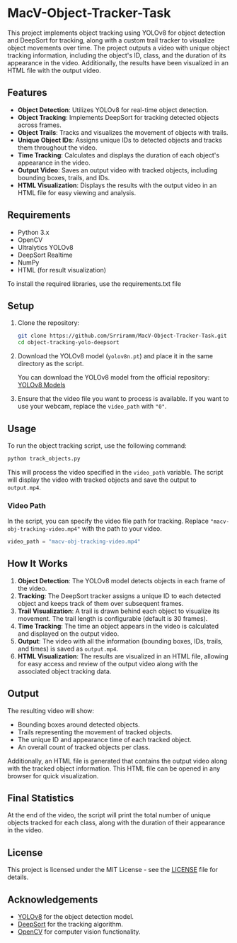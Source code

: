 # MacV-Object-Tracker-Task

This project implements object tracking using YOLOv8 for object detection and DeepSort for tracking, along with a custom trail tracker to visualize object movements over time. The project outputs a video with unique object tracking information, including the object's ID, class, and the duration of its appearance in the video. Additionally, the results have been visualized in an HTML file with the output video.

## Features

- **Object Detection**: Utilizes YOLOv8 for real-time object detection.
- **Object Tracking**: Implements DeepSort for tracking detected objects across frames.
- **Object Trails**: Tracks and visualizes the movement of objects with trails.
- **Unique Object IDs**: Assigns unique IDs to detected objects and tracks them throughout the video.
- **Time Tracking**: Calculates and displays the duration of each object's appearance in the video.
- **Output Video**: Saves an output video with tracked objects, including bounding boxes, trails, and IDs.
- **HTML Visualization**: Displays the results with the output video in an HTML file for easy viewing and analysis.

## Requirements

- Python 3.x
- OpenCV
- Ultralytics YOLOv8
- DeepSort Realtime
- NumPy
- HTML (for result visualization)

To install the required libraries, use the requirements.txt file


## Setup

1. Clone the repository:
    ```bash
    git clone https://github.com/Srriramm/MacV-Object-Tracker-Task.git
    cd object-tracking-yolo-deepsort
    ```
    
2. Download the YOLOv8 model (`yolov8n.pt`) and place it in the same directory as the script.

   You can download the YOLOv8 model from the official repository:
   [YOLOv8 Models](https://github.com/ultralytics/ultralytics)

3. Ensure that the video file you want to process is available. If you want to use your webcam, replace the `video_path` with `"0"`.

## Usage

To run the object tracking script, use the following command:

```bash
python track_objects.py
```

This will process the video specified in the `video_path` variable. The script will display the video with tracked objects and save the output to `output.mp4`.

### Video Path

In the script, you can specify the video file path for tracking. Replace `"macv-obj-tracking-video.mp4"` with the path to your video.

```python
video_path = "macv-obj-tracking-video.mp4"  
```

## How It Works

1. **Object Detection**: The YOLOv8 model detects objects in each frame of the video.
2. **Tracking**: The DeepSort tracker assigns a unique ID to each detected object and keeps track of them over subsequent frames.
3. **Trail Visualization**: A trail is drawn behind each object to visualize its movement. The trail length is configurable (default is 30 frames).
4. **Time Tracking**: The time an object appears in the video is calculated and displayed on the output video.
5. **Output**: The video with all the information (bounding boxes, IDs, trails, and times) is saved as `output.mp4`.
6. **HTML Visualization**: The results are visualized in an HTML file, allowing for easy access and review of the output video along with the associated object tracking data.

## Output

The resulting video will show:

- Bounding boxes around detected objects.
- Trails representing the movement of tracked objects.
- The unique ID and appearance time of each tracked object.
- An overall count of tracked objects per class.

Additionally, an HTML file is generated that contains the output video along with the tracked object information. This HTML file can be opened in any browser for quick visualization.

## Final Statistics

At the end of the video, the script will print the total number of unique objects tracked for each class, along with the duration of their appearance in the video.


## License

This project is licensed under the MIT License - see the [LICENSE](LICENSE) file for details.

## Acknowledgements

- [YOLOv8](https://github.com/ultralytics/ultralytics) for the object detection model.
- [DeepSort](https://github.com/nwojke/deep_sort) for the tracking algorithm.
- [OpenCV](https://opencv.org/) for computer vision functionality.

